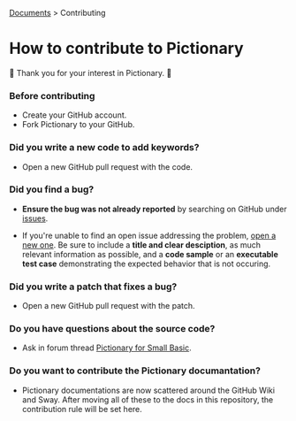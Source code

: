 [Documents](Documents) > Contributing

# How to contribute to Pictionary

:tada: Thank you for your interest in Pictionary. :tada:

### Before contributing

- Create your GitHub account.
- Fork Pictionary to your GitHub. 

### Did you write a new code to add keywords?

- Open a new GitHub pull request with the code. 

### Did you find a bug?

- **Ensure the bug was not already reported** by searching on GitHub under [issues](https://github.com/nonkitMac/Pictionary/issues).

- If you're unable to find an open issue addressing the problem, [open a new one](https://github.com/nonkitMac/Pictionary/issues/new).  Be sure to include a **title and clear desciption**, as much relevant information as possible, and a **code sample** or an **executable test case** demonstrating the expected behavior that is not occuring.

### Did you write a patch that fixes a bug?

- Open a new GitHub pull request with the patch.

### Do you have questions about the source code?

- Ask in forum thread [Pictionary for Small Basic](https://social.msdn.microsoft.com/Forums/en-US/ca7f175d-fb30-44b8-a47f-64d68f95725d/pictionary-for-small-basic?forum=smallbasic).

### Do you want to contribute the Pictionary documantation?

- Pictionary documentations are now scattered around the GitHub Wiki and Sway. After moving all of these to the docs in this repository, the contribution rule will be set here.

